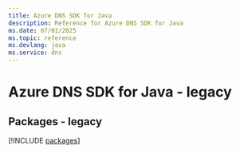 ```yaml
---
title: Azure DNS SDK for Java
description: Reference for Azure DNS SDK for Java
ms.date: 07/01/2025
ms.topic: reference
ms.devlang: java
ms.service: dns
---
```

# Azure DNS SDK for Java - legacy
## Packages - legacy
[!INCLUDE [packages](dns-index.md)]